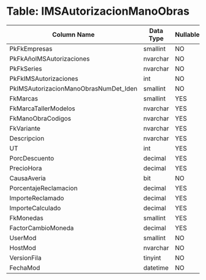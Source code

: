 # Table: IMSAutorizacionManoObras

| Column Name | Data Type | Nullable |
|-------------|-----------|----------|
| PkFkEmpresas | smallint | NO |
| PkFkAñoIMSAutorizaciones | nvarchar | NO |
| PkFkSeries | nvarchar | NO |
| PkFkIMSAutorizaciones | int | NO |
| PkIMSAutorizacionManoObrasNumDet_Iden | smallint | NO |
| FkMarcas | smallint | YES |
| FkMarcaTallerModelos | nvarchar | YES |
| FkManoObraCodigos | nvarchar | YES |
| FkVariante | nvarchar | YES |
| Descripcion | nvarchar | YES |
| UT | int | YES |
| PorcDescuento | decimal | YES |
| PrecioHora | decimal | YES |
| CausaAveria | bit | NO |
| PorcentajeReclamacion | decimal | YES |
| ImporteReclamado | decimal | YES |
| ImporteCalculado | decimal | YES |
| FkMonedas | smallint | YES |
| FactorCambioMoneda | decimal | YES |
| UserMod | smallint | NO |
| HostMod | nvarchar | NO |
| VersionFila | tinyint | NO |
| FechaMod | datetime | NO |
